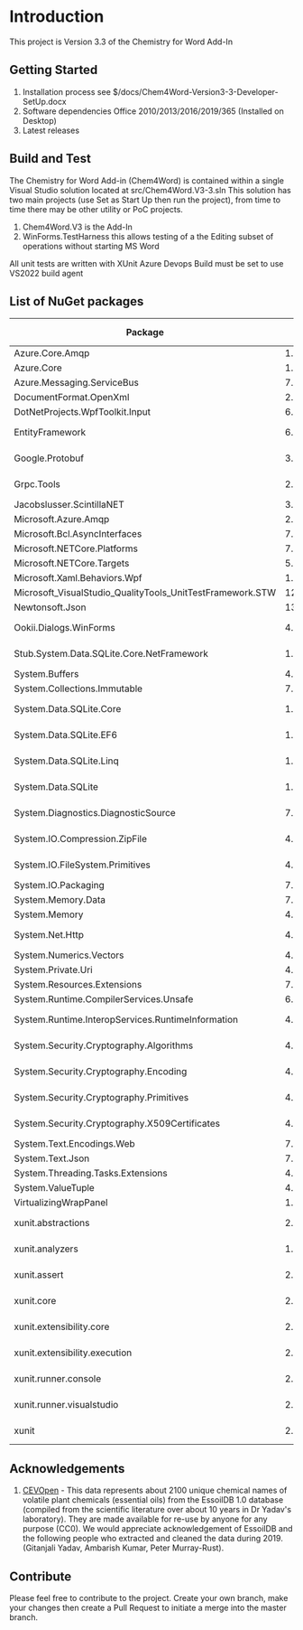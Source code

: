 # Introduction 
This project is Version 3.3 of the Chemistry for Word Add-In

## Getting Started
1.	Installation process see $/docs/Chem4Word-Version3-3-Developer-SetUp.docx
2.	Software dependencies Office 2010/2013/2016/2019/365 (Installed on Desktop)
3.	Latest releases

## Build and Test
The Chemistry for Word Add-in (Chem4Word) is contained within a single Visual Studio solution located at src/Chem4Word.V3-3.sln
This solution has two main projects (use Set as Start Up then run the project), from time to time there may be other utility or PoC projects.
1. Chem4Word.V3 is the Add-In
2. WinForms.TestHarness this allows testing of a the Editing subset of operations without starting MS Word

All unit tests are written with XUnit
Azure Devops Build must be set to use VS2022 build agent

## List of NuGet packages
| Package | Version | Licence | Reference Count |
|--|--|--|--|
|Azure.Core.Amqp|1.2.0|MIT|2|
|Azure.Core|1.26.0|MIT|2|
|Azure.Messaging.ServiceBus|7.11.1|MIT|2|
|DocumentFormat.OpenXml|2.19.0|MIT|2|
|DotNetProjects.WpfToolkit.Input|6.1.94|MS-PL|1|
|EntityFramework|6.4.4|Apache-2.0|3|
|Google.Protobuf|3.21.12|BSD-3-Clause|1|
|Grpc.Tools|2.51.0|Apache-2.0|1|
|Jacobslusser.ScintillaNET|3.6.3|MIT|1|
|Microsoft.Azure.Amqp|2.5.12|MIT|2|
|Microsoft.Bcl.AsyncInterfaces|7.0.0|MIT|2|
|Microsoft.NETCore.Platforms|7.0.0|MIT|2|
|Microsoft.NETCore.Targets|5.0.0|MIT|2|
|Microsoft.Xaml.Behaviors.Wpf|1.1.39|MIT|1|
|Microsoft_VisualStudio_QualityTools_UnitTestFramework.STW|12.0.21005.1|Microsoft|1|
|Newtonsoft.Json|13.0.2|MIT|18|
|Ookii.Dialogs.WinForms|4.0.0|BSD-3-Clause|2|
|Stub.System.Data.SQLite.Core.NetFramework|1.0.117.0|Public Domain|3|
|System.Buffers|4.5.1|MIT|5|
|System.Collections.Immutable|7.0.0|MIT|1|
|System.Data.SQLite.Core|1.0.117.0|Public Domain|3|
|System.Data.SQLite.EF6|1.0.117.0|Public Domain|3|
|System.Data.SQLite.Linq|1.0.117.0|Public Domain|3|
|System.Data.SQLite|1.0.117.0|Public Domain|3|
|System.Diagnostics.DiagnosticSource|7.0.0|Public Domain|2|
|System.IO.Compression.ZipFile|4.3.0|MS-.NET-Library|3|
|System.IO.FileSystem.Primitives|4.3.0|MS-.NET-Library|2|
|System.IO.Packaging|7.0.0|MIT|2|
|System.Memory.Data|7.0.0|MIT|2|
|System.Memory|4.5.5|MIT|5|
|System.Net.Http|4.3.4|MS-.NET-Library|10|
|System.Numerics.Vectors|4.5.0|MIT|5|
|System.Private.Uri|4.3.2|MIT|2|
|System.Resources.Extensions|7.0.0|MIT|2|
|System.Runtime.CompilerServices.Unsafe|6.0.0|MIT|5|
|System.Runtime.InteropServices.RuntimeInformation|4.3.0|MS-.NET-Library|2|
|System.Security.Cryptography.Algorithms|4.3.1|MS-.NET-Library|10|
|System.Security.Cryptography.Encoding|4.3.0|MS-.NET-Library|10|
|System.Security.Cryptography.Primitives|4.3.0|MS-.NET-Library|10|
|System.Security.Cryptography.X509Certificates|4.3.2|MS-.NET-Library|10|
|System.Text.Encodings.Web|7.0.0|MIT|2|
|System.Text.Json|7.0.1|MIT|2|
|System.Threading.Tasks.Extensions|4.5.4|MIT|2|
|System.ValueTuple|4.5.0|MIT|5|
|VirtualizingWrapPanel|1.5.7|MIT|1|
|xunit.abstractions|2.0.3|Apache-2.0|1|
|xunit.analyzers|1.1.0|Apache-2.0|1|
|xunit.assert|2.4.2|Apache-2.0|1|
|xunit.core|2.4.2|Apache-2.0|1|
|xunit.extensibility.core|2.4.2|Apache-2.0|1|
|xunit.extensibility.execution|2.4.2|Apache-2.0|1|
|xunit.runner.console|2.4.2|Apache-2.0|1|
|xunit.runner.visualstudio|2.4.5|Apache-2.0|1|
|xunit|2.4.2|Apache-2.0|1|

## Acknowledgements
1. [CEVOpen](https://github.com/petermr/CEVOpen) - This data represents about 2100 unique chemical names of volatile plant chemicals (essential oils) from the EssoilDB 1.0 database (compiled from the scientific literature over about 10 years in Dr Yadav's laboratory). They are made available for re-use by anyone for any purpose (CC0). We would appreciate acknowledgement of EssoilDB and the following people who extracted and cleaned the data during 2019. (Gitanjali Yadav, Ambarish Kumar, Peter Murray-Rust).

## Contribute
Please feel free to contribute to the project.
Create your own branch, make your changes then create a Pull Request to initiate a merge into the master branch.
